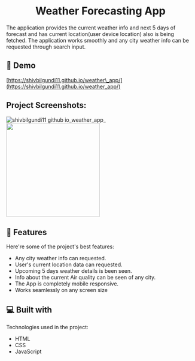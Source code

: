 <h1 align="center" id="title">Weather Forecasting App</h1>


<p id="description">The application provides the current weather info and next 5 days of forecast and has current location(user device location) also is being fetched. The application works smoothly and any city weather info can be requested through search input.</p>

<h2>🚀 Demo</h2>

[https://shivbilgundi11.github.io/weather\_app/](https://shivbilgundi11.github.io/weather_app/)

<h2>Project Screenshots:</h2>

![shivbilgundi11 github io_weather_app_](https://github.com/shivbilgundi11/weather_app/assets/101513013/68122463-a25b-4b8e-97d5-5bcadd4ae512)
<img src="https://github.com/shivbilgundi11/weather_app/assets/101513013/34140515-3c14-402c-8d8c-f891983d24d6" width="250">


  
  
<h2>🧐 Features</h2>

Here're some of the project's best features:

*   Any city weather info can requested.
*   User's current location data can requested.
*   Upcoming 5 days weather details is been seen.
*   Info about the current Air quality can be seen of any city.
*   The App is completely mobile responsive.
*   Works seamlessly on any screen size

  
  
<h2>💻 Built with</h2>

Technologies used in the project:

*   HTML
*   CSS
*   JavaScript

